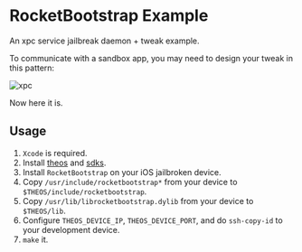 # RocketBootstrap Example

An xpc service jailbreak daemon + tweak example. 

To communicate with a sandbox app, you may need to design your tweak in this pattern:

![xpc](https://user-images.githubusercontent.com/5410705/167263449-5a40e4ac-06c4-4148-ad11-3e253057ccdb.png)

Now here it is.


## Usage

1. `Xcode` is required.
2. Install [theos](https://github.com/theos/theos) and [sdks](https://github.com/theos/sdks).
3. Install `RocketBootstrap` on your iOS jailbroken device.
4. Copy `/usr/include/rocketbootstrap*` from your device to `$THEOS/include/rocketbootstrap`.
5. Copy `/usr/lib/librocketbootstrap.dylib` from your device to `$THEOS/lib`.
6. Configure `THEOS_DEVICE_IP`, `THEOS_DEVICE_PORT`, and do `ssh-copy-id` to your development device.
7. `make` it.

